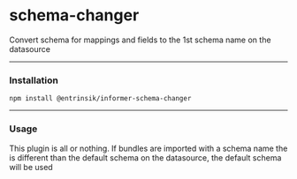 # schema-changer
Convert schema for mappings and fields to the 1st schema name on the datasource

---
### Installation

```
npm install @entrinsik/informer-schema-changer
```

---
### Usage

This plugin is all or nothing. If bundles are imported with a schema name the is different than the default schema on the datasource, the default schema will be used
